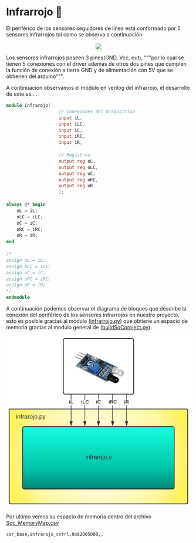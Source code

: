 # Infrarrojo 🚨
El periférico de los sensores seguidores de línea está conformado por 5 sensores infrarrojos tal como se observa a continuación:

<p align="center">
  <img src="/Imagenes/IR.jpeg" align="center">
</p>

Los sensores infrarrojos poseen 3 pines(GND, Vcc, out), """por lo cual se tienen 5 conexiones con el driver además de otros dos pines que cumplen la función de conexión a tierra GND y de alimentación con 5V que se obtienen del arduino""".

A continuación observamos el módulo en verilog del infrarrojo, el desarrollo de este es.....

```verilog
module infrarojo(   
                    // Conexiones del Dispositivo
                    input iL,
                    input iLC,
                    input iC,
                    input iRC,
                    input iR,

                    // Registros
                    output reg oL,
                    output reg oLC,
                    output reg oC,
                    output reg oRC,
                    output reg oR
                    );

always @* begin
    oL = iL;
    oLC = iLC;
    oC = iC;
    oRC = iRC;
    oR = iR;
end

/*
assign oL = iL;
assign oLC = iLC;
assign oC = iC;
assign oRC = iRC;
assign oR = iR;
*/
endmodule
```
A continuación podemos observar el diagrama de bloques que describe la conexión del periférico de los sensores infrarrojos en nuestro proyecto, esto es posible gracias al módulo ([infrarrojo.py](/SoC_project/module/infrarojo.py)) que obtiene un espacio de memoria gracias al modulo general de ([buildSoCproject.py](/SoC_project/buildSoCproject.py))   

![Screenshot](/images/infrar_mem.png)

Por ultimo vemos su espacio de memoria dentro del archivo [Soc_MemoryMap.csv](/SoC_project/Soc_MemoryMap.csv)

```
csr_base,infrarojo_cntrl,0x82005000,,
```
